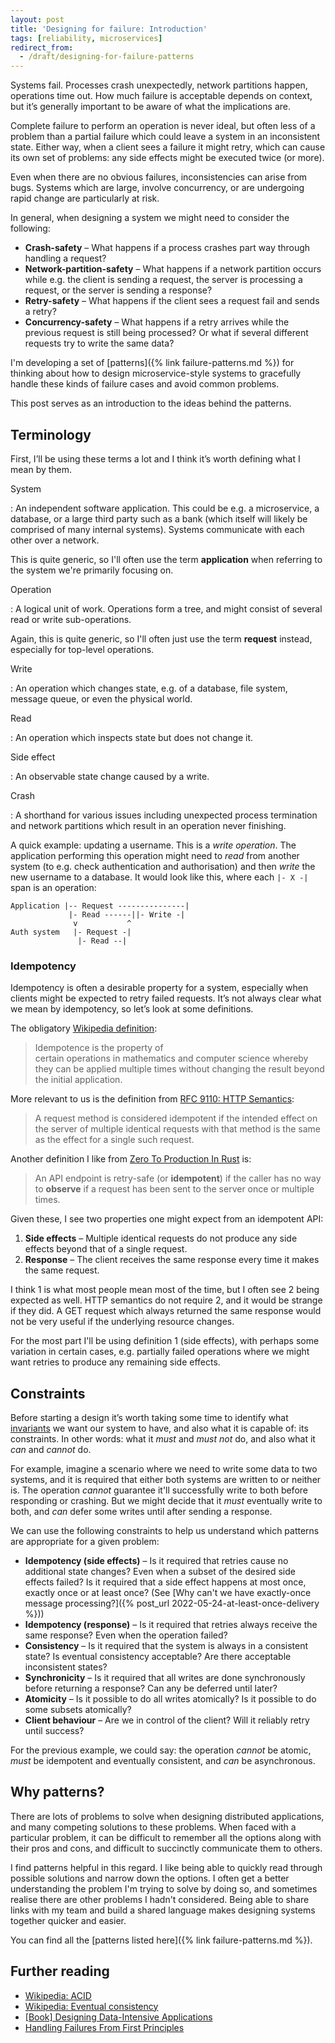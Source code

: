 ```yaml
---
layout: post
title: 'Designing for failure: Introduction'
tags: [reliability, microservices]
redirect_from:
  - /draft/designing-for-failure-patterns
---
```


Systems fail. Processes crash unexpectedly, network partitions happen, operations time out. How much failure is acceptable depends on context, but it’s generally important to be aware of what the implications are.

Complete failure to perform an operation is never ideal, but often less of a problem than a partial failure which could leave a system in an inconsistent state. Either way, when a client sees a failure it might retry, which can cause its own set of problems: any side effects might be executed twice (or more).

Even when there are no obvious failures, inconsistencies can arise from bugs. Systems which are large, involve concurrency, or are undergoing rapid change are particularly at risk.

In general, when designing a system we might need to consider the following:

- **Crash-safety**&nbsp;– What happens if a process crashes part way through handling a request?
- **Network-partition-safety**&nbsp;– What happens if a network partition occurs while e.g. the client is sending a request, the server is processing a request, or the server is sending a response?
- **Retry-safety**&nbsp;– What happens if the client sees a request fail and sends a retry?
- **Concurrency-safety**&nbsp;– What happens if a retry arrives while the previous request is still being processed? Or what if several different requests try to write the same data?

I'm developing a set of [patterns]({% link failure-patterns.md %}) for thinking about how to design microservice-style systems to gracefully handle these kinds of failure cases and avoid common problems.

This post serves as an introduction to the ideas behind the patterns.

## Terminology

First, I’ll be using these terms a lot and I think it’s worth defining what I mean by them.

System

: An independent software application. This could be e.g. a microservice, a database, or a large third party such as a bank (which itself will likely be comprised of many internal systems). Systems communicate with each other over a network.

  This is quite generic, so I'll often use the term **application** when referring to the system we're primarily focusing on.

Operation

: A logical unit of work. Operations form a tree, and might consist of several read or write sub-operations.

  Again, this is quite generic, so I'll often just use the term **request** instead, especially for top-level operations.

Write

: An operation which changes state, e.g. of a database, file system, message queue, or even the physical world.

Read

: An operation which inspects state but does not change it.

Side effect

: An observable state change caused by a write.

Crash

: A shorthand for various issues including unexpected process termination and network partitions which result in an operation never finishing.

A quick example: updating a username. This is a *write operation*. The application performing this operation might need to *read* from another system (to e.g. check authentication and authorisation) and then *write* the new username to a database. It would look like this, where each `|- X -|` span is an operation:

```text
Application |-- Request ---------------|
             |- Read ------||- Write -|
              v           ^
Auth system   |- Request -|
               |- Read --|
```

### Idempotency

Idempotency is often a desirable property for a system, especially when clients might be expected to retry failed requests. It’s not always clear what we mean by idempotency, so let’s look at some definitions.

The obligatory [Wikipedia definition](https://en.wikipedia.org/wiki/Idempotence):

> Idempotence is the property of certain operations in mathematics and computer science whereby they can be applied multiple times without changing the result beyond the initial application.

More relevant to us is the definition from [RFC 9110: HTTP Semantics](https://httpwg.org/specs/rfc9110.html#idempotent.methods):

> A request method is considered idempotent if the intended effect on the server of multiple identical requests with that method is the same as the effect for a single such request.

Another definition I like from [Zero To Production In Rust](https://www.lpalmieri.com/posts/idempotency/#4-idempotency-an-introduction) is:

> An API endpoint is retry-safe (or **idempotent**) if the caller has no way to **observe** if a request has been sent to the server once or multiple times.

Given these, I see two properties one might expect from an idempotent API:

1. **Side effects**&nbsp;– Multiple identical requests do not produce any side effects beyond that of a single request.
2. **Response**&nbsp;– The client receives the same response every time it makes the same request.

I think 1 is what most people mean most of the time, but I often see 2 being expected as well. HTTP semantics do not require 2, and it would be strange if they did. A GET request which always returned the same response would not be very useful if the underlying resource changes.

For the most part I'll be using definition 1 (side effects), with perhaps some variation in certain cases, e.g. partially failed operations where we might want retries to produce any remaining side effects.

## Constraints

Before starting a design it’s worth taking some time to identify what [invariants](https://en.wikipedia.org/wiki/Invariant_(mathematics)#Invariants_in_computer_science) we want our system to have, and also what it is capable of: its constraints. In other words: what it *must* and *must not* do, and also what it *can* and *cannot* do.

For example, imagine a scenario where we need to write some data to two systems, and it is required that either both systems are written to or neither is. The operation *cannot* guarantee it'll successfully write to both before responding or crashing. But we might decide that it *must* eventually write to both, and *can* defer some writes until after sending a response.

We can use the following constraints to help us understand which patterns are appropriate for a given problem:

- **Idempotency (side effects)**&nbsp;– Is it required that retries cause no additional state changes? Even when a subset of the desired side effects failed? Is it required that a side effect happens at most once, exactly once or at least once? (See [Why can't we have exactly-once message processing?]({% post_url 2022-05-24-at-least-once-delivery %}))
- **Idempotency (response)**&nbsp;– Is it required that retries always receive the same response? Even when the operation failed?
- **Consistency**&nbsp;– Is it required that the system is always in a consistent state? Is eventual consistency acceptable? Are there acceptable inconsistent states?
- **Synchronicity**&nbsp;– Is it required that all writes are done synchronously before returning a response? Can any be deferred until later?
- **Atomicity**&nbsp;– Is it possible to do all writes atomically? Is it possible to do some subsets atomically?
- **Client behaviour**&nbsp;– Are we in control of the client? Will it reliably retry until success?

For the previous example, we could say: the operation *cannot* be atomic, *must* be idempotent and eventually consistent, and *can* be asynchronous.

## Why patterns?

There are lots of problems to solve when designing distributed applications, and many competing solutions to these problems. When faced with a particular problem, it can be difficult to remember all the options along with their pros and cons, and difficult to succinctly communicate them to others.

I find patterns helpful in this regard. I like being able to quickly read through possible solutions and narrow down the options. I often get a better understanding the problem I'm trying to solve by doing so, and sometimes realise there are other problems I hadn't considered. Being able to share links with my team and build a shared language makes designing systems together quicker and easier.

You can find all the [patterns listed here]({% link failure-patterns.md %}).

## Further reading

- [Wikipedia: ACID](https://en.wikipedia.org/wiki/ACID)
- [Wikipedia: Eventual consistency](https://en.wikipedia.org/wiki/Eventual_consistency)
- [[Book] Designing Data-Intensive Applications](https://www.oreilly.com/library/view/designing-data-intensive-applications/9781491903063/)
- [Handling Failures From First Principles](https://dominik-tornow.medium.com/handling-failures-from-first-principles-1ed976b1b869)
